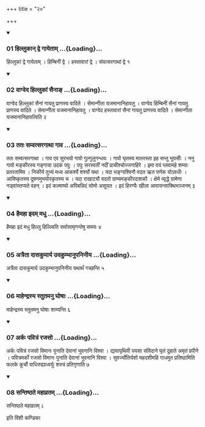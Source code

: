 +++
title = "२०"

+++

<div class="js_include" includetitle="true" newlevelforh1="3" unfilled="" url="/vedAH_yajuH/taittirIyam/sUtram/ApastambaH/shrautam/vishvAsa-prastutiH/21/20/01_hillukAn_dve_gAyetAm.md">
<details open><summary><h3>01 हिल्लुकान् द्वे गायेताम् ...{Loading}...</h3></summary>

हिल्लुकां द्वे गायेताम् । हिम्बिनीं द्वे । हस्तावारां द्वे । संवत्सरगाथां द्वे १
</details>
</div>


<div class="js_include" includetitle="true" newlevelforh1="3" unfilled="" url="/vedAH_yajuH/taittirIyam/sUtram/ApastambaH/shrautam/vishvAsa-prastutiH/21/20/02_vAgveda_hillukAM_sainA~N.md">
<details open><summary><h3>02 वाग्वेद हिल्लुकां सैनाङ् ...{Loading}...</h3></summary>

वाग्वेद हिल्लुकां सैनां गायतु प्राणस्य वादिते । सेमान्गीता यजमानानिहावतु । वाग्वेद हिम्बिनीं सैनां गायतु प्राणस्य वादिते । सेमान्गीता यजमानानिहावतु । वाग्वेद हस्तावारां सैनां गायतु प्राणस्य वादिते । सेमान्गीता यजमानानिहावत्विति २
</details>
</div>


<div class="js_include" includetitle="true" newlevelforh1="3" unfilled="" url="/vedAH_yajuH/taittirIyam/sUtram/ApastambaH/shrautam/vishvAsa-prastutiH/21/20/03_tataH_samvatsaragAthA_gAva.md">
<details open><summary><h3>03 ततः सम्वत्सरगाथा गाव ...{Loading}...</h3></summary>

ततः सम्वत्सरगाथा । गाव एव सुरभयो गावो गुल्गुलुगन्धयः । गावो घृतस्य मातरस्ता इह सन्तु भूयसीः । ननु गावो मङ्कीरस्य गङ्गाया उदकं पपुः । पपुः सरस्वतीं नदीं प्राचीश्चोज्जगाहिरे । इमा वयं प्लवामहे शम्याः प्रतरतामिव । निकीर्य तुभ्यं मध्य आकर्श्ये शर्श्यो यथा । यदा भङ्ग्यश्विनौ वदत ऋत पर्णक योऽवधीः । आविष्कृतस्य दूषणमुभयोरकृतस्य च । यदा राखाट्यौ वदतो ग्राम्यमङ्कीरदाशकौ । क्षेमे व्यृद्धे ग्रामेणा नड्वांस्तप्यते वहन् । इदं कल्माष्यो अपिबन्निदं सोमो असूयत । इदं हिरण्यैः खीला आवायन्साक्थिभञ्जनम् ३
</details>
</div>


<div class="js_include" includetitle="true" newlevelforh1="3" unfilled="" url="/vedAH_yajuH/taittirIyam/sUtram/ApastambaH/shrautam/vishvAsa-prastutiH/21/20/04_haimahA_idam_madhu.md">
<details open><summary><h3>04 हैमहा इदम् मधु ...{Loading}...</h3></summary>

हैमहा इदं मधु हिल्लु हिल्ल्विति सर्वासामृगन्तेषु समयः ४
</details>
</div>


<div class="js_include" includetitle="true" newlevelforh1="3" unfilled="" url="/vedAH_yajuH/taittirIyam/sUtram/ApastambaH/shrautam/vishvAsa-prastutiH/21/20/05_atraitA_dAsakumArya_udakumbhAnupaninIya.md">
<details open><summary><h3>05 अत्रैता दासकुमार्य उदकुम्भानुपनिनीय ...{Loading}...</h3></summary>

अत्रैता दासकुमार्य उदकुम्भानुपनिनीय यथार्थं गच्छन्ति ५
</details>
</div>


<div class="js_include" includetitle="true" newlevelforh1="3" unfilled="" url="/vedAH_yajuH/taittirIyam/sUtram/ApastambaH/shrautam/vishvAsa-prastutiH/21/20/06_mAhendrasya_stutamanu_ghoShAH.md">
<details open><summary><h3>06 माहेन्द्रस्य स्तुतमनु घोषाः ...{Loading}...</h3></summary>

माहेन्द्रस्य स्तुतमनु घोषाः शाम्यन्ति ६
</details>
</div>


<div class="js_include" includetitle="true" newlevelforh1="3" unfilled="" url="/vedAH_yajuH/taittirIyam/sUtram/ApastambaH/shrautam/vishvAsa-prastutiH/21/20/07_arkaH_pavitraM_rajaso.md">
<details open><summary><h3>07 अर्कः पवित्रं रजसो ...{Loading}...</h3></summary>

अर्कः पवित्रं रजसो विमानः पुनाति देवानां भुवनानि विश्वा । द्यावापृथिवी पयसा संविदाने घृतं दुहाते अमृतं प्रपीने । पवित्रमर्को रजसो विमानः पुनाति देवानां भुवनानि विश्वा । सुवर्ज्योतिर्यशो महदशीमहि गाधमुत प्रतिष्ठामिति फलके कूर्चौ वाधिरुह्याध्वर्युः शस्त्रं प्रतिगृणाति ७
</details>
</div>


<div class="js_include" includetitle="true" newlevelforh1="3" unfilled="" url="/vedAH_yajuH/taittirIyam/sUtram/ApastambaH/shrautam/vishvAsa-prastutiH/21/20/08_santiShThate_mahAvratam.md">
<details open><summary><h3>08 सन्तिष्ठते महाव्रतम् ...{Loading}...</h3></summary>

सन्तिष्ठते महाव्रतम् ८
</details>
</div>



  
इति विंशी कण्डिका 
